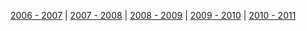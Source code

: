 [2006 - 2007](/history-2006)
|
[2007 - 2008](/history-2007)
|
[2008 - 2009](/history-2008)
|
[2009 - 2010](/history-2009)
|
[2010 - 2011](/history-2010)
